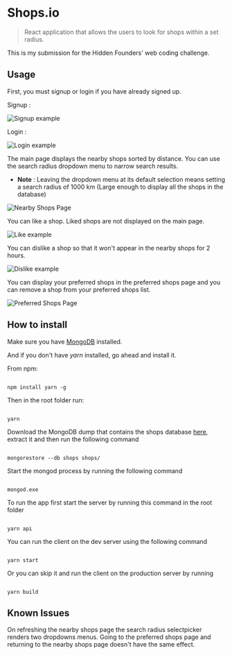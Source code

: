 
# <span>Shops.io</span>

>React application that allows the users to look for shops within a set radius.

This is my submission for the Hidden Founders' web coding challenge.

## Usage

First, you must signup or login if you have already signed up.

Signup :

![Signup example](https://gyazo.com/ee2c26939ab4562ccb769a883ecfe9b1.gif)

Login :

![Login example](https://gyazo.com/73056e955be911a2a9c0c7479d8ca3c2.gif)

The main page displays the nearby shops sorted by distance. You can use the search radius dropdown menu to narrow search results. 
* **Note** : Leaving the dropdown menu at its default selection means setting a search radius of 1000 km (Large enough to display all the shops in the database)

![Nearby Shops Page](https://gyazo.com/1dfc9e71bffaf8b32f1c8c97e22d7083.gif)

You can like a shop. Liked shops are not displayed on the main page.

![Like example](https://gyazo.com/3eeb6c5fe33e94053431df108670d71d.gif)

You can dislike a shop so that it won't appear in the nearby shops for 2 hours.

![Dislike example](https://gyazo.com/c1227fe9de43a2eb890b5291457b18e9.gif)

You can display your preferred shops in the preferred shops page and you can remove a shop from your preferred shops list.

![Preferred Shops Page](https://gyazo.com/0f525f47cfcf8b6ab5dcdfe1c6a8500d.gif)

## How to install

Make sure you have [MongoDB](https://docs.mongodb.com/manual/installation/) installed.

And if you don't have *yarn* installed, go ahead and install it.

From npm:

  ```

npm install yarn -g

```

Then in the root folder run:
```

yarn

```
Download the MongoDB dump that contains the shops database [here](https://github.com/hiddenfounders/web-coding-challenge/blob/master/dump-shops.zip), extract it and then run the following command
```

mongorestore --db shops shops/

```
Start the mongod process by running the following command
```

mongod.exe

```
To run the app first start the server by running this command in the root folder
```

yarn api

```
You can run the client on the dev server using the following command
```

yarn start

```
Or you can skip it and run the client on the production server by running
```

yarn build

```
## Known Issues

On refreshing the nearby shops page the search radius selectpicker renders two dropdowns menus. Going to the preferred shops page and returning to the nearby shops page doesn't have the same effect.